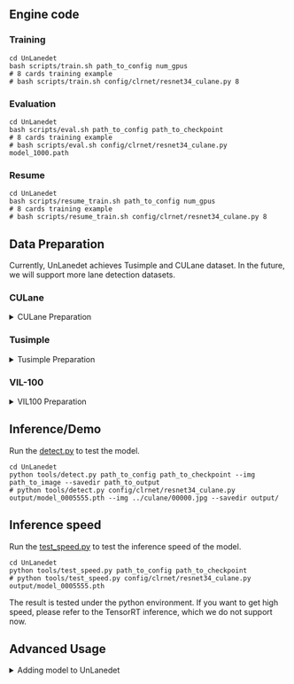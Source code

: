 ## Engine code

### Training
```Shell
cd UnLanedet
bash scripts/train.sh path_to_config num_gpus
# 8 cards training example 
# bash scripts/train.sh config/clrnet/resnet34_culane.py 8
```

### Evaluation
```Shell
cd UnLanedet
bash scripts/eval.sh path_to_config path_to_checkpoint
# 8 cards training example 
# bash scripts/eval.sh config/clrnet/resnet34_culane.py model_1000.path
```

### Resume
```Shell
cd UnLanedet
bash scripts/resume_train.sh path_to_config num_gpus
# 8 cards training example 
# bash scripts/resume_train.sh config/clrnet/resnet34_culane.py 8
```

## Data Preparation
Currently, UnLanedet achieves Tusimple and CULane dataset. In the future, we will support more lane detection datasets.

### CULane
<details>
<summary>CULane Preparation</summary>

Download [CULane](https://xingangpan.github.io/projects/CULane.html). Unzip the data to `$CULANEROOT`. Mkdir `data` folder.

```Shell
cd $LANEDET_ROOT
mkdir -p data
ln -s $CULANEROOT data/CULane
```

For CULane, the data structure should be
```
$CULANEROOT/driver_xx_xxframe    # data folders x6
$CULANEROOT/laneseg_label_w16    # lane segmentation labels
$CULANEROOT/list                 # data lists
```
</details>

### Tusimple
<details>
<summary>Tusimple Preparation</summary>
  
Download [Tusimple](https://github.com/TuSimple/tusimple-benchmark/issues/3). Unzip the data to `$TUSIMPLEROOT`. Mkdir `data` folder

```Shell
cd $LANEDET_ROOT
mkdir -p data
ln -s $TUSIMPLEROOT data/tusimple
```

For Tusimple, the data structure should be
```
$TUSIMPLEROOT/clips # data folders
$TUSIMPLEROOT/lable_data_xxxx.json # label json file x4
$TUSIMPLEROOT/test_tasks_0627.json # test tasks json file
$TUSIMPLEROOT/test_label.json # test label json file

```

Tusimple does not provide segmentation label. You can run the following code to gengerate the segmentation mask. 

```Shell
python tools/generate_seg.py --root $TUSIMPLEROOT
# python tools/generate_seg.py --root /root/paddlejob/workspace/train_data/datasets --savedir /root/paddlejob/workspace/train_data/datasets/seg_label
```
</details>

### VIL-100
<details>
<summary>VIL100 Preparation</summary>
  
Download [VIL-100](https://github.com/yujun0-0/mma-net). Unzip the data to `$VIL100ROOT`. Mkdir `data` folder

```Shell
cd $LANEDET_ROOT
mkdir -p data
ln -s $VIL100ROOT data/VIL100
```

For VIL100, the data structure should be
```Shell
/VIL100ROOT/VIL100/
├── Annotations
├── anno_txt
├── data
├── JPEGImages
└── Json
```
You may find anno_txt here [anno_txt.zip](https://drive.google.com/file/d/1SizP9p0n-x-GhHmpYNyhMPBpPQgS3enI/view?usp=drive_link)
</details>

## Inference/Demo
Run the [detect.py](../tools/detect.py) to test the model.

```Shell
cd UnLanedet
python tools/detect.py path_to_config path_to_checkpoint --img path_to_image --savedir path_to_output
# python tools/detect.py config/clrnet/resnet34_culane.py output/model_0005555.pth --img ../culane/00000.jpg --savedir output/
```

## Inference speed 
Run the [test_speed.py](../tools/test_speed.py) to test the inference speed of the model.

```Shell
cd UnLanedet
python tools/test_speed.py path_to_config path_to_checkpoint 
# python tools/test_speed.py config/clrnet/resnet34_culane.py output/model_0005555.pth
```
The result is tested under the python environment. If you want to get high speed, please refer to the TensorRT inference, which we do not support now.

## Advanced Usage
<details>
<summary>Adding model to UnLanedet</summary>
We introduce how to add the new model to UnLanedet. We take CLRNet as an example to describe this process.

1. Create the folder for the model under ```unlanedet/model```, such as CLRNet.

2. Add the core model under CLRNet folder.

3. create the config file. Following the example config file below.

```Shell
from ..modelzoo import get_config

import os
from omegaconf import OmegaConf
from unlanedet.config import LazyCall as L
#==the above modules are general==

#=========import the model============
from unlanedet.model.CLRNet import CLRNet,CLRHead
from unlanedet.model import ResNetWrapper,FPN


# import dataset and transform
from unlanedet.data.transform import *

# import learning schedule
from fvcore.common.param_scheduler import CosineParamScheduler

# parameter setting (the necessary parameter for your model)
iou_loss_weight = 2.
cls_loss_weight = 6.
xyt_loss_weight = 0.5
seg_loss_weight = 1.0
num_points = 72
max_lanes = 5
sample_y = range(710, 150, -10)
img_norm = dict(mean=[103.939, 116.779, 123.68], std=[1., 1., 1.])
ori_img_w = 1280
ori_img_h = 720
img_h = 320
img_w = 800
cut_height = 160 
num_classes = 6 + 1
ignore_label = 255
bg_weight = 0.4
featuremap_out_channel = 192
test_parameters = dict(conf_threshold=0.4, nms_thres=50, nms_topk=max_lanes)

# dataset path
data_root = "/home/dataset/tusimple"

# Wrapper the parameter, which is also general
param_config = OmegaConf.create()
param_config.iou_loss_weight = iou_loss_weight
param_config.cls_loss_weight = cls_loss_weight
param_config.xyt_loss_weight = xyt_loss_weight
param_config.seg_loss_weight = seg_loss_weight
param_config.num_points = num_points
param_config.max_lanes = max_lanes
param_config.sample_y = [i for i in range(710, 150, -10)]
param_config.test_parameters = test_parameters
param_config.ori_img_w = ori_img_w
param_config.ori_img_h = ori_img_h
param_config.img_w = img_w
param_config.img_h = img_h
param_config.cut_height = cut_height
param_config.img_norm = img_norm
param_config.data_root = data_root
param_config.ignore_label = ignore_label
param_config.bg_weight = bg_weight
param_config.featuremap_out_channel = featuremap_out_channel
param_config.num_classes = num_classes

# Create the model
model = L(CLRNet)(
    backbone = L(ResNetWrapper)(
        resnet='resnet34',
        pretrained=True,
        replace_stride_with_dilation=[False, False, False],
        out_conv=False,        
    ),
    neck = L(FPN)(
        in_channels=[128, 256, 512],
        out_channels=64,
        num_outs=3,
        attention=False),
    head = L(CLRHead)(
        num_priors=192,
        refine_layers=3,
        fc_hidden_dim=64,
        sample_points=36,
        cfg=param_config
    )
)

# Create the training program, including batch size and the number of training iters
train = get_config("config/common/train.py").train
epochs =70
batch_size = 32
epoch_per_iter = (3616 // batch_size + 1)
total_iter = epoch_per_iter * epochs 
train.max_iter = total_iter
train.checkpointer.period=epoch_per_iter
train.eval_period = epoch_per_iter

# create the optimizer
optimizer = get_config("config/common/optim.py").AdamW
optimizer.lr = 0.8e-3
optimizer.weight_decay = 0.01

# create the learning schedule
lr_multiplier = L(CosineParamScheduler)(
    start_value = 1,
    end_value = 0.001
)

# create the data preprocess
train_process = [
    L(GenerateLaneLine)(
        transforms = [
            dict(name='Resize',
                 parameters=dict(size=dict(height=img_h, width=img_w)),
                 p=1.0),
            dict(name='HorizontalFlip', parameters=dict(p=1.0), p=0.5),
            dict(name='ChannelShuffle', parameters=dict(p=1.0), p=0.1),
            dict(name='MultiplyAndAddToBrightness',
                 parameters=dict(mul=(0.85, 1.15), add=(-10, 10)),
                 p=0.6),
            dict(name='AddToHueAndSaturation',
                 parameters=dict(value=(-10, 10)),
                 p=0.7),
            dict(name='OneOf',
                 transforms=[
                     dict(name='MotionBlur', parameters=dict(k=(3, 5))),
                     dict(name='MedianBlur', parameters=dict(k=(3, 5)))
                 ],
                 p=0.2),
            dict(name='Affine',
                 parameters=dict(translate_percent=dict(x=(-0.1, 0.1),
                                                        y=(-0.1, 0.1)),
                                 rotate=(-10, 10),
                                 scale=(0.8, 1.2)),
                 p=0.7),
            dict(name='Resize',
                 parameters=dict(size=dict(height=img_h, width=img_w)),
                 p=1.0),            
        ],
        cfg = param_config
    ),
    L(ToTensor)(keys=['img', 'lane_line', 'seg']),
]

val_process = [
    L(GenerateLaneLine)(
         transforms=[
             dict(name='Resize',
                  parameters=dict(size=dict(height=img_h, width=img_w)),
                  p=1.0),
         ],
         training=False,
         cfg = param_config        
    ),
    L(ToTensor)(keys=['img'])
]

# create the dataloader
dataloader = get_config("config/common/tusimple.py").dataloader
dataloader.train.dataset.processes = train_process
dataloader.train.dataset.data_root = data_root
dataloader.train.dataset.cut_height = cut_height
dataloader.train.total_batch_size = batch_size
dataloader.test.dataset.processes = val_process
dataloader.test.dataset.data_root = data_root
dataloader.test.dataset.cut_height = cut_height
dataloader.test.total_batch_size = batch_size

# Evaluation config
dataloader.evaluator.output_basedir = "./output"
dataloader.evaluator.test_json_file=os.path.join(data_root,"test_label.json")

```

4. Run the training code.

Note: UnLanedet is built on lazy configuration. Therefore, UnLanedet does not require the registry for the model, just importing your model in the config file.
</details>

